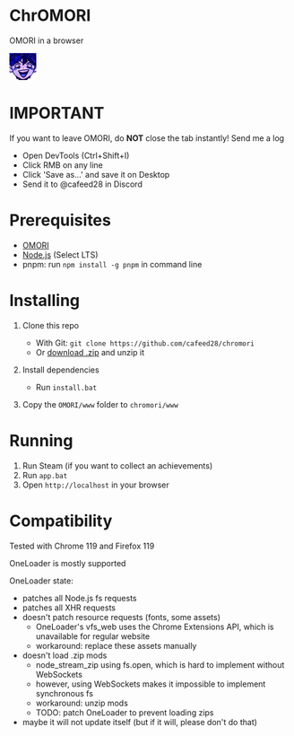 # ChrOMORI

OMORI in a browser

![hero_capitalism](.github/assets/hero_capitalism.png)

# IMPORTANT

If you want to leave OMORI, do **NOT** close the tab instantly! Send me a log

- Open DevTools (Ctrl+Shift+I)
- Click RMB on any line
- Click 'Save as...' and save it on Desktop
- Send it to @cafeed28 in Discord

# Prerequisites

- [OMORI](https://store.steampowered.com/app/1150690/OMORI)
- [Node.js](https://nodejs.org) (Select LTS)
- pnpm: run `npm install -g pnpm` in command line

# Installing

1. Clone this repo

   - With Git: `git clone https://github.com/cafeed28/chromori`
   - Or [download .zip](https://github.com/cafeed28/chromori/archive/refs/heads/main.zip) and unzip it

1. Install dependencies

   - Run `install.bat`

1. Copy the `OMORI/www` folder to `chromori/www`

# Running

1. Run Steam (if you want to collect an achievements)
1. Run `app.bat`
1. Open `http://localhost` in your browser

# Compatibility

Tested with Chrome 119 and Firefox 119

OneLoader is mostly supported

OneLoader state:

- patches all Node.js fs requests
- patches all XHR requests
- doesn't patch resource requests (fonts, some assets)
  - OneLoader's vfs_web uses the Chrome Extensions API, which is unavailable for regular website
  - workaround: replace these assets manually
- doesn't load .zip mods
  - node_stream_zip using fs.open, which is hard to implement without WebSockets
  - however, using WebSockets makes it impossible to implement synchronous fs
  - workaround: unzip mods
  - TODO: patch OneLoader to prevent loading zips
- maybe it will not update itself (but if it will, please don't do that)
